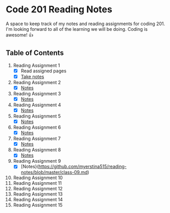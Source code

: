 # Code 201 Reading Notes

A space to keep track of my notes and reading assignments for coding 201. I'm looking forward to all of the learning we will be doing. Coding is awesome! :+1:

## Table of Contents
1. Reading Assignment 1
   - [x] Read assigned pages
   - [x] [Take notes](https://github.com/myerstina515/reading-notes/blob/master/class-01.md)
2. Reading Assignment 2
   - [x] [Notes](https://github.com/myerstina515/reading-notes/blob/master/class-02.md)
3. Reading Assignment 3
   - [x] [Notes](https://github.com/myerstina515/reading-notes/blob/master/class-03.md)
4. Reading Assignment 4
   - [x] [Notes](https://github.com/myerstina515/reading-notes/blob/master/class-04.md)
5. Reading Assignment 5
   - [x] [Notes](https://github.com/myerstina515/reading-notes/blob/master/class-05.md)
6. Reading Assignment 6
   - [x] [Notes](https://github.com/myerstina515/reading-notes/blob/master/class-06.md)
7. Reading Assignment 7
   - [x] [Notes](https://github.com/myerstina515/reading-notes/blob/master/class-07.md)
8. Reading Assignment 8
   - [x] [Notes](https://github.com/myerstina515/reading-notes/blob/master/class-08.md)
9. Reading Assignment 9
   - [x] [Notes}(https://github.com/myerstina515/reading-notes/blob/master/class-09.md)
10. Reading Assignment 10
11. Reading Assignment 11
12. Reading Assignment 12
13. Reading Assignment 13
14. Reading Assignment 14
15. Reading Assignment 15
